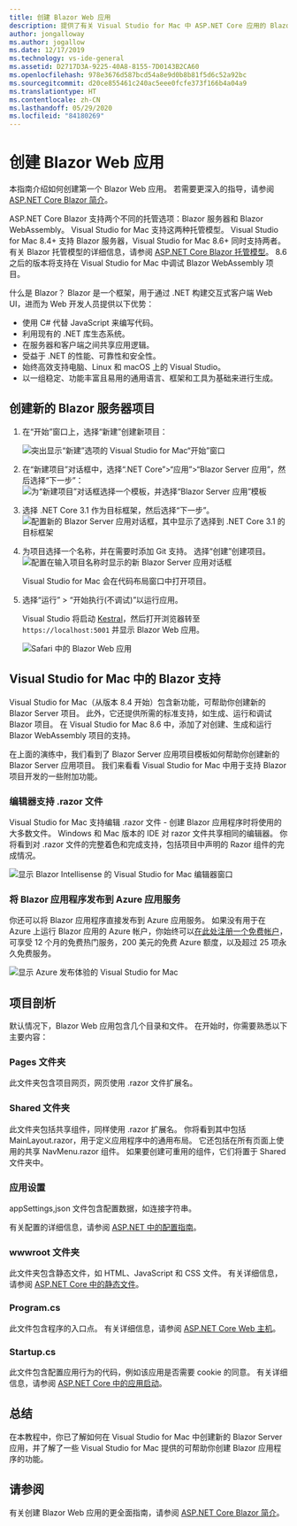 ```yaml
---
title: 创建 Blazor Web 应用
description: 提供了有关 Visual Studio for Mac 中 ASP.NET Core 应用的 Blazor 支持的信息。
author: jongalloway
ms.author: jogallow
ms.date: 12/17/2019
ms.technology: vs-ide-general
ms.assetid: D2717D3A-9225-40A8-8155-7D0143B2CA60
ms.openlocfilehash: 978e3676d587bcd54a8e9d0b8b81f5d6c52a92bc
ms.sourcegitcommit: d20ce855461c240ac5eee0fcfe373f166b4a04a9
ms.translationtype: HT
ms.contentlocale: zh-CN
ms.lasthandoff: 05/29/2020
ms.locfileid: "84180269"
---
```

# <a name="create-blazor-web-apps"></a>创建 Blazor Web 应用

本指南介绍如何创建第一个 Blazor Web 应用。 若需要更深入的指导，请参阅 [ASP.NET Core Blazor 简介](/aspnet/core/blazor/index)。

ASP.NET Core Blazor 支持两个不同的托管选项：Blazor 服务器和 Blazor WebAssembly。 Visual Studio for Mac 支持这两种托管模型。 Visual Studio for Mac 8.4+ 支持 Blazor 服务器，Visual Studio for Mac 8.6+ 同时支持两者。 有关 Blazor 托管模型的详细信息，请参阅 [ASP.NET Core Blazor 托管模型](https://docs.microsoft.com/aspnet/core/blazor/hosting-models?view=aspnetcore-3.1)。 8\.6 之后的版本将支持在 Visual Studio for Mac 中调试 Blazor WebAssembly 项目。

什么是 Blazor？ Blazor 是一个框架，用于通过 .NET 构建交互式客户端 Web UI，进而为 Web 开发人员提供以下优势：

* 使用 C# 代替 JavaScript 来编写代码。
* 利用现有的 .NET 库生态系统。
* 在服务器和客户端之间共享应用逻辑。
* 受益于 .NET 的性能、可靠性和安全性。
* 始终高效支持电脑、Linux 和 macOS 上的 Visual Studio。
* 以一组稳定、功能丰富且易用的通用语言、框架和工具为基础来进行生成。

## <a name="creating-a-new-blazor-server-project"></a>创建新的 Blazor 服务器项目

1. 在“开始”窗口上，选择“新建”创建新项目：

   ![突出显示“新建”选项的 Visual Studio for Mac“开始”窗口](media/blazor-new-project.png)
1. 在“新建项目”对话框中，选择“.NET Core”>“应用”>“Blazor Server 应用”，然后选择“下一步”：![为“新建项目”对话框选择一个模板，并选择“Blazor Server 应用”模板](media/blazor-project-template.png)

1. 选择 .NET Core 3.1 作为目标框架，然后选择“下一步”。 
   ![配置新的 Blazor Server 应用对话框，其中显示了选择到 .NET Core 3.1 的目标框架](media/blazor-select-target-framework.png)

1. 为项目选择一个名称，并在需要时添加 Git 支持。 选择“创建”创建项目。
   ![配置在输入项目名称时显示的新 Blazor Server 应用对话框](media/blazor-name-project.png)

   Visual Studio for Mac 会在代码布局窗口中打开项目。
1. 选择“运行” > “开始执行(不调试)”以运行应用。

   Visual Studio 将启动 [Kestral](/aspnet/core/fundamentals/servers/kestrel)，然后打开浏览器转至 `https://localhost:5001` 并显示 Blazor Web 应用。

   ![Safari 中的 Blazor Web 应用](media/blazor-new-app-in-edge.png)

## <a name="blazor-support-in-visual-studio-for-mac"></a>Visual Studio for Mac 中的 Blazor 支持

Visual Studio for Mac（从版本 8.4 开始）包含新功能，可帮助你创建新的 Blazor Server 项目。 此外，它还提供所需的标准支持，如生成、运行和调试 Blazor 项目。 在 Visual Studio for Mac 8.6 中，添加了对创建、生成和运行 Blazor WebAssembly 项目的支持。

在上面的演练中，我们看到了 Blazor Server 应用项目模板如何帮助你创建新的 Blazor Server 应用项目。 我们来看看 Visual Studio for Mac 中用于支持 Blazor 项目开发的一些附加功能。

### <a name="editor-support-for-razor-files"></a>编辑器支持 .razor 文件
Visual Studio for Mac 支持编辑 .razor 文件 - 创建 Blazor 应用程序时将使用的大多数文件。 Windows 和 Mac 版本的 IDE 对 razor 文件共享相同的编辑器。 你将看到对 .razor 文件的完整着色和完成支持，包括项目中声明的 Razor 组件的完成情况。

![显示 Blazor Intellisense 的 Visual Studio for Mac 编辑器窗口](media/blazor-intellisense.png)

### <a name="publishing-blazor-applications-to-azure-app-service"></a>将 Blazor 应用程序发布到 Azure 应用服务
你还可以将 Blazor 应用程序直接发布到 Azure 应用服务。 如果没有用于在 Azure 上运行 Blazor 应用的 Azure 帐户，你始终可以[在此处注册一个免费帐户](https://azure.microsoft.com/free)，可享受 12 个月的免费热门服务，200 美元的免费 Azure 额度，以及超过 25 项永久免费服务。

![显示 Azure 发布体验的 Visual Studio for Mac](media/blazor-azure-publish.png)

## <a name="project-anatomy"></a>项目剖析

默认情况下，Blazor Web 应用包含几个目录和文件。 在开始时，你需要熟悉以下主要内容：

### <a name="pages-folder"></a>Pages 文件夹

此文件夹包含项目网页，网页使用 .razor 文件扩展名。

### <a name="shared-folder"></a>Shared 文件夹

此文件夹包括共享组件，同样使用 .razor 扩展名。 你将看到其中包括 MainLayout.razor，用于定义应用程序中的通用布局。 它还包括在所有页面上使用的共享 NavMenu.razor 组件。 如果要创建可重用的组件，它们将置于 Shared 文件夹中。

### <a name="app-settings"></a>应用设置

appSettings,json 文件包含配置数据，如连接字符串。

有关配置的详细信息，请参阅 [ASP.NET 中的配置指南](/aspnet/core/fundamentals/configuration/index)。

### <a name="wwwroot-folder"></a>wwwroot 文件夹

此文件夹包含静态文件，如 HTML、JavaScript 和 CSS 文件。 有关详细信息，请参阅 [ASP.NET Core 中的静态文件](/aspnet/core/fundamentals/static-files)。

### <a name="programcs"></a>Program.cs

此文件包含程序的入口点。 有关详细信息，请参阅 [ASP.NET Core Web 主机](/aspnet/core/fundamentals/host/web-host)。

### <a name="startupcs"></a>Startup.cs

此文件包含配置应用行为的代码，例如该应用是否需要 cookie 的同意。 有关详细信息，请参阅 [ASP.NET Core 中的应用启动](/aspnet/core/fundamentals/startup)。

## <a name="summary"></a>总结
在本教程中，你已了解如何在 Visual Studio for Mac 中创建新的 Blazor Server 应用，并了解了一些 Visual Studio for Mac 提供的可帮助你创建 Blazor 应用程序的功能。

## <a name="see-also"></a>请参阅

有关创建 Blazor Web 应用的更全面指南，请参阅 [ASP.NET Core Blazor 简介](/aspnet/core/blazor/index)。
